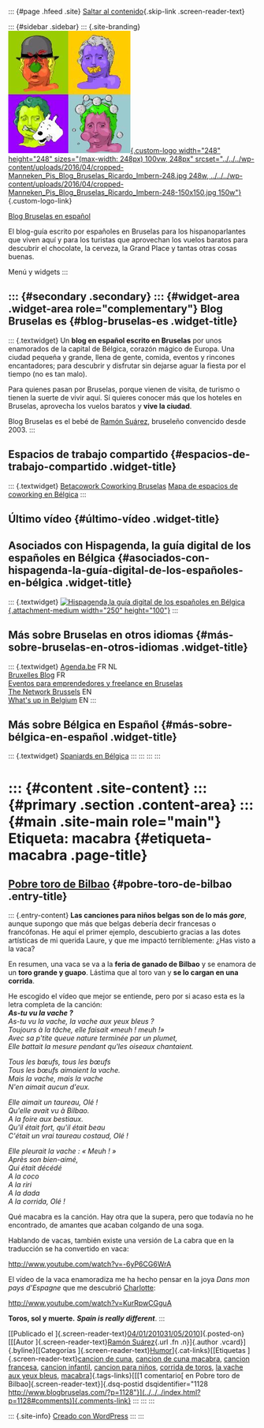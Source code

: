 ::: {#page .hfeed .site}
[Saltar al contenido](index.html#content){.skip-link
.screen-reader-text}

::: {#sidebar .sidebar}
::: {.site-branding}
[![](../../../wp-content/uploads/2016/04/cropped-Manneken_Pis_Blog_Bruselas_Ricardo_Imbern-248.jpg){.custom-logo
width="248" height="248" sizes="(max-width: 248px) 100vw, 248px"
srcset="../../../wp-content/uploads/2016/04/cropped-Manneken_Pis_Blog_Bruselas_Ricardo_Imbern-248.jpg 248w, ../../../wp-content/uploads/2016/04/cropped-Manneken_Pis_Blog_Bruselas_Ricardo_Imbern-248-150x150.jpg 150w"}](../../../index.html){.custom-logo-link}

[Blog Bruselas en español](../../../index.html)

El blog-guía escrito por españoles en Bruselas para los hispanoparlantes
que viven aquí y para los turistas que aprovechan los vuelos baratos
para descubrir el chocolate, la cerveza, la Grand Place y tantas otras
cosas buenas.

Menú y widgets
:::

::: {#secondary .secondary}
::: {#widget-area .widget-area role="complementary"}
Blog Bruselas es {#blog-bruselas-es .widget-title}
----------------

::: {.textwidget}
Un **blog en español escrito en Bruselas** por unos enamorados de la
capital de Bélgica, corazón mágico de Europa. Una ciudad pequeña y
grande, llena de gente, comida, eventos y rincones encantadores; para
descubrir y disfrutar sin dejarse aguar la fiesta por el tiempo (no es
tan malo).

Para quienes pasan por Bruselas, porque vienen de visita, de turismo o
tienen la suerte de vivir aquí. Sí quieres conocer más que los hoteles
en Bruselas, aprovecha los vuelos baratos y **vive la ciudad**.

Blog Bruselas es el bebé de [Ramón Suárez](http://www.ramonsuarez.com),
bruseleño convencido desde 2003.
:::

Espacios de trabajo compartido {#espacios-de-trabajo-compartido .widget-title}
------------------------------

::: {.textwidget}
[Betacowork Coworking Bruselas](http://www.betacowork.com) [Mapa de
espacios de coworking en Bélgica](http://coworkingbelgium.com)
:::

Último vídeo {#último-vídeo .widget-title}
------------

Asociados con Hispagenda, la guía digital de los españoles en Bélgica {#asociados-con-hispagenda-la-guía-digital-de-los-españoles-en-bélgica .widget-title}
---------------------------------------------------------------------

::: {.textwidget}
[![Hispagenda,la guía digital de los españoles en
Bélgica](../../../wp-content/uploads/2010/04/Hispagenda-250px.gif "Hispagenda, la guía digital de los españoles en Bélgica"){.attachment-medium
width="250" height="100"}](http://www.hispagenda.com)
:::

Más sobre Bruselas en otros idiomas {#más-sobre-bruselas-en-otros-idiomas .widget-title}
-----------------------------------

::: {.textwidget}
[Agenda.be](http://www.agenda.be) FR NL\
[Bruxelles Blog](http://www.bxlblog.be/) FR\
[Eventos para emprendedores y freelance en
Bruselas](http://www.betacowork.com/events/)\
[The Network
Brussels](http://groups.yahoo.com/group/TheNetworkBrussels/) EN\
[What\'s up in Belgium](http://www.whatsupin.be/) EN
:::

Más sobre Bélgica en Español {#más-sobre-bélgica-en-español .widget-title}
----------------------------

::: {.textwidget}
[Spaniards en Bélgica](http://www.spaniards.es/paises/belgica)
:::
:::
:::
:::

::: {#content .site-content}
::: {#primary .section .content-area}
::: {#main .site-main role="main"}
Etiqueta: macabra {#etiqueta-macabra .page-title}
=================

[Pobre toro de Bilbao](../../../index.html?p=1128) {#pobre-toro-de-bilbao .entry-title}
--------------------------------------------------

::: {.entry-content}
**Las canciones para niños belgas son de lo más *gore***, aunque supongo
que más que belgas debería decir francesas o francófonas. He aquí el
primer ejemplo, descubierto gracias a las dotes artísticas de mi querida
Laure, y que me impactó terriblemente: ¿Has visto a la vaca?

En resumen, una vaca se va a la **feria de ganado de Bilbao** y se
enamora de un **toro grande y guapo**. Lástima que al toro van y **se lo
cargan en una corrida**.

He escogido el vídeo que mejor se entiende, pero por si acaso esta es la
letra completa de la canción:\
***As-tu vu la vache ?**\
As-tu vu la vache, la vache aux yeux bleus ?\
Toujours à la tâche, elle faisait «meuh ! meuh !»\
Avec sa p'tite queue nature terminée par un plumet,\
Elle battait la mesure pendant qu'les oiseaux chantaient.*

*Tous les bœufs, tous les bœufs\
Tous les bœufs aimaient la vache.\
Mais la vache, mais la vache\
N'en aimait aucun d'eux.*

*Elle aimait un taureau, Olé !\
Qu'elle avait vu à Bilbao.\
A la foire aux bestiaux.\
Qu'il était fort, qu'il était beau\
C'était un vrai taureau costaud, Olé !*

*Elle pleurait la vache : « Meuh ! »\
Après son bien-aimé,\
Qui était décédé\
A la coco\
A la riri\
A la dada\
A la corrida, Olé !*

Qué macabra es la canción. Hay otra que la supera, pero que todavía no
he encontrado, de amantes que acaban colgando de una soga.

Hablando de vacas, también existe una versión de La cabra que en la
traducción se ha convertido en vaca:

<http://www.youtube.com/watch?v=-6yP6CG6WrA>

El vídeo de la vaca enamoradiza me ha hecho pensar en la joya *Dans mon
pays d'Espagne* que me descubrió
[Charlotte](http://palomasenlaquinta.blogspot.com/2009/04/dans-mon-pays-despagne.html "En mi país España hay un solazo así"):

<http://www.youtube.com/watch?v=KurRpwCGguA>

**Toros, sol y muerte.** ***Spain is really different***.
:::

[[Publicado el
]{.screen-reader-text}[04/01/201031/05/2010](../../../index.html?p=1128)]{.posted-on}[[[Autor
]{.screen-reader-text}[Ramón
Suárez](../../2010/04/30/index.html?author=2){.url .fn .n}]{.author
.vcard}]{.byline}[[Categorías
]{.screen-reader-text}[Humor](../../category/humor/index.html)]{.cat-links}[[Etiquetas
]{.screen-reader-text}[cancion de cuna](../cancion-de-cuna/index.html),
[cancion de cuna macabra](../cancion-de-cuna-macabra/index.html),
[cancion francesa](../cancion-francesa/index.html), [cancion
infantil](../cancion-infantil/index.html), [cancion para
niños](../cancion-para-ninos/index.html), [corrida de
toros](../corrida-de-toros/index.html), [la vache aux yeux
bleus](../la-vache-aux-yeux-bleus/index.html),
[macabra](index.html)]{.tags-links}[[[1 comentario[ en Pobre toro de
Bilbao]{.screen-reader-text}]{.dsq-postid
dsqidentifier="1128 http://www.blogbruselas.com/?p=1128"}](../../../index.html?p=1128#comments)]{.comments-link}
:::
:::
:::

::: {.site-info}
[Creado con WordPress](https://es.wordpress.org/)
:::
:::

